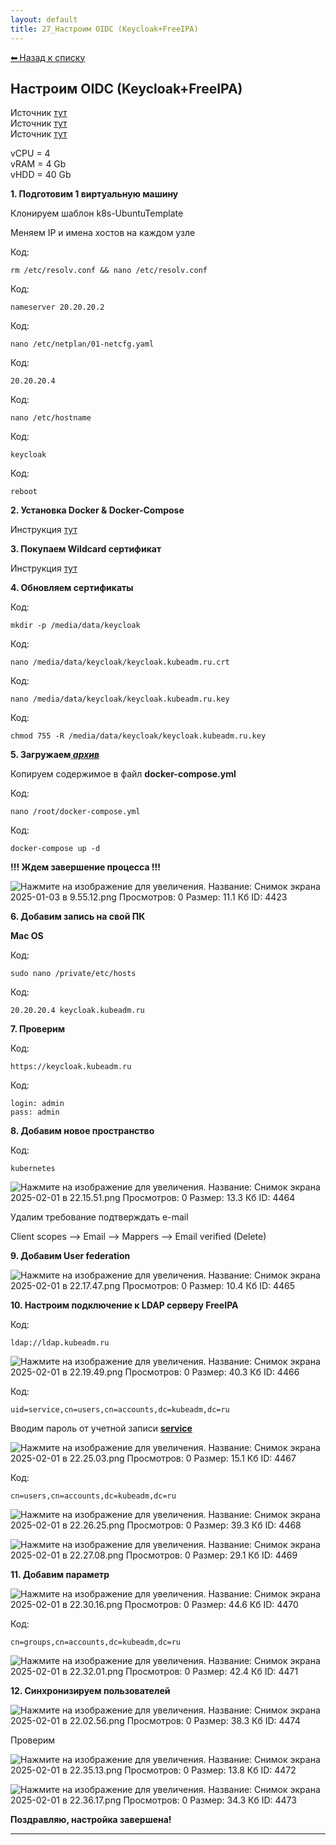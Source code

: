 ```yaml
---
layout: default
title: 27_Настроим OIDC (Keycloak+FreeIPA)
---
```

<a class="back-link" href="index.html">⬅ Назад к списку</a>


##  Настроим OIDC (Keycloak+FreeIPA) 


Источник [тут](https://habr.com/ru/articles/716232/)  
Источник [тут](https://telegra.ph/Ustanovka-kontejnerizirovannyh-servisov-FreeIPA--KeyCloak-Single-Sign-On-03-10?ysclid=m5leobgf1b769557154)  
Источник [тут](https://habr.com/ru/articles/441112/)  
  
vCPU = 4  
vRAM = 4 Gb  
vHDD = 40 Gb  
  
**1\. Подготовим 1 виртуальную машину**  
  
Клонируем шаблон k8s-UbuntuTemplate  
  
Меняем IP и имена хостов на каждом узле  
  


Код:
    
    
    rm /etc/resolv.conf && nano /etc/resolv.conf

Код:
    
    
    nameserver 20.20.20.2

Код:
    
    
    nano /etc/netplan/01-netcfg.yaml

Код:
    
    
    20.20.20.4

Код:
    
    
    nano /etc/hostname

Код:
    
    
    keycloak

Код:
    
    
    reboot

**2\. Установка Docker & Docker-Compose**  
  
Инструкция [тут](https://forum.kubeadm.ru/node/398)  
  
**3\. Покупаем Wildcard сертификат**  
  
Инструкция [тут](https://forum.kubeadm.ru/node/3514)  
  
**4\. Обновляем сертификаты**  
  


Код:
    
    
    mkdir -p /media/data/keycloak

Код:
    
    
    nano /media/data/keycloak/keycloak.kubeadm.ru.crt

Код:
    
    
    nano /media/data/keycloak/keycloak.kubeadm.ru.key

Код:
    
    
    chmod 755 -R /media/data/keycloak/keycloak.kubeadm.ru.key

**5\. Загружаем[ _архив_](https://galkin-vladimir.ru:5446/d/s/11axXwvlUtKuEqZcEJQlt2rfPoVinsjV/_SCcZu5oonzhHMUVrg31LS_aCqZK5Kol-I_IAMOON8gs)**  
  
Копируем содержимое в файл **docker-compose.yml**  
  


Код:
    
    
    nano /root/docker-compose.yml

Код:
    
    
    docker-compose up -d

**!!! Ждем завершение процесса !!!**  
  
![Нажмите на изображение для увеличения.  Название:	Снимок экрана 2025-01-03 в 9.55.12.png Просмотров:	0 Размер:	11.1 Кб ID:	4423](images\\img_4423_1735887356.png)  
  
**6\. Добавим запись на свой ПК**  
  
**Mac OS**  
  


Код:
    
    
    sudo nano /private/etc/hosts

Код:
    
    
    20.20.20.4 keycloak.kubeadm.ru

**7\. Проверим**  
  


Код:
    
    
    https://keycloak.kubeadm.ru

Код:
    
    
    login: admin
    pass: admin

**8\. Добавим новое пространство**  
  


Код:
    
    
    kubernetes

![Нажмите на изображение для увеличения.  Название:	Снимок экрана 2025-02-01 в 22.15.51.png Просмотров:	0 Размер:	13.3 Кб ID:	4464](images\\img_4464_1738437391.png)  
  
Удалим требование подтверждать e-mail  
  
Client scopes --> Email --> Mappers --> Email verified (Delete)  
  
**9\. Добавим User federation**  
  
![Нажмите на изображение для увеличения.  Название:	Снимок экрана 2025-02-01 в 22.17.47.png Просмотров:	0 Размер:	10.4 Кб ID:	4465](images\\img_4465_1738437559.png)  
  
**10\. Настроим подключение к LDAP серверу FreeIPA**  
  


Код:
    
    
    ldap://ldap.kubeadm.ru

![Нажмите на изображение для увеличения.  Название:	Снимок экрана 2025-02-01 в 22.19.49.png Просмотров:	0 Размер:	40.3 Кб ID:	4466](images\\img_4466_1738437665.png)  
  


Код:
    
    
    uid=service,cn=users,cn=accounts,dc=kubeadm,dc=ru

Вводим пароль от учетной записи [**service**](https://forum.kubeadm.ru/node/4426)  
  
![Нажмите на изображение для увеличения.  Название:	Снимок экрана 2025-02-01 в 22.25.03.png Просмотров:	0 Размер:	15.1 Кб ID:	4467](images\\img_4467_1738437968.png)  
  


Код:
    
    
    cn=users,cn=accounts,dc=kubeadm,dc=ru

![Нажмите на изображение для увеличения.  Название:	Снимок экрана 2025-02-01 в 22.26.25.png Просмотров:	0 Размер:	39.3 Кб ID:	4468](images\\img_4468_1738438015.png)  
  
![Нажмите на изображение для увеличения.  Название:	Снимок экрана 2025-02-01 в 22.27.08.png Просмотров:	0 Размер:	29.1 Кб ID:	4469](images\\img_4469_1738438052.png)  
  
**11\. Добавим параметр**  
  
![Нажмите на изображение для увеличения.  Название:	Снимок экрана 2025-02-01 в 22.30.16.png Просмотров:	0 Размер:	44.6 Кб ID:	4470](images\\img_4470_1738438297.png)  
  


Код:
    
    
    cn=groups,cn=accounts,dc=kubeadm,dc=ru

![Нажмите на изображение для увеличения.  Название:	Снимок экрана 2025-02-01 в 22.32.01.png Просмотров:	0 Размер:	42.4 Кб ID:	4471](images\\img_4471_1738438406.png)  
  
  
**12\. Синхронизируем пользователей**  
  
![Нажмите на изображение для увеличения.  Название:	Снимок экрана 2025-02-01 в 22.02.56.png Просмотров:	0 Размер:	38.3 Кб ID:	4474](images\\img_4474_1738438815.png)  
  
  
Проверим  
  
![Нажмите на изображение для увеличения.  Название:	Снимок экрана 2025-02-01 в 22.35.13.png Просмотров:	0 Размер:	13.8 Кб ID:	4472](images\\img_4472_1738438568.png)  
  
![Нажмите на изображение для увеличения.  Название:	Снимок экрана 2025-02-01 в 22.36.17.png Просмотров:	0 Размер:	34.3 Кб ID:	4473](images\\img_4473_1738438606.png)  
  
  
**Поздравляю, настройка завершена!**


---

